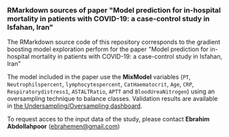 ### RMarkdown sources of paper "Model prediction for in-hospital mortality in patients with COVID-19: a case-control study in Isfahan, Iran"

The RMarkdown source code of this repository corresponds to the gradient boosting model exploration perform for the paper "Model prediction for in-hospital mortality in patients with COVID-19: a case-control study in Isfahan, Iran"

The model included in the paper use the **MixModel** variables (`PT`, `Neutrophilspercent`, `lymphocytespercent`, `CatHaematocrit`, `Age`, `CRP`, `Respiratorydistress1`, `ASTALTRatio`, `APTT` and `BloodUreaNitrogen`) using an oversampling technique to balance classes. Validation results are available in [the Undersampling/Oversampling dashboard](https://github.com/IACS-Biocomputing/isfahan_covid19_analysis/blob/main/covid19_undersampling_oversampling_tests.html).

To request acces to the input data of the study, please contact **Ebrahim Abdollahpoor** ([ebrahemen@gmail.com](mailto:ebrahemen@gmail.com))

